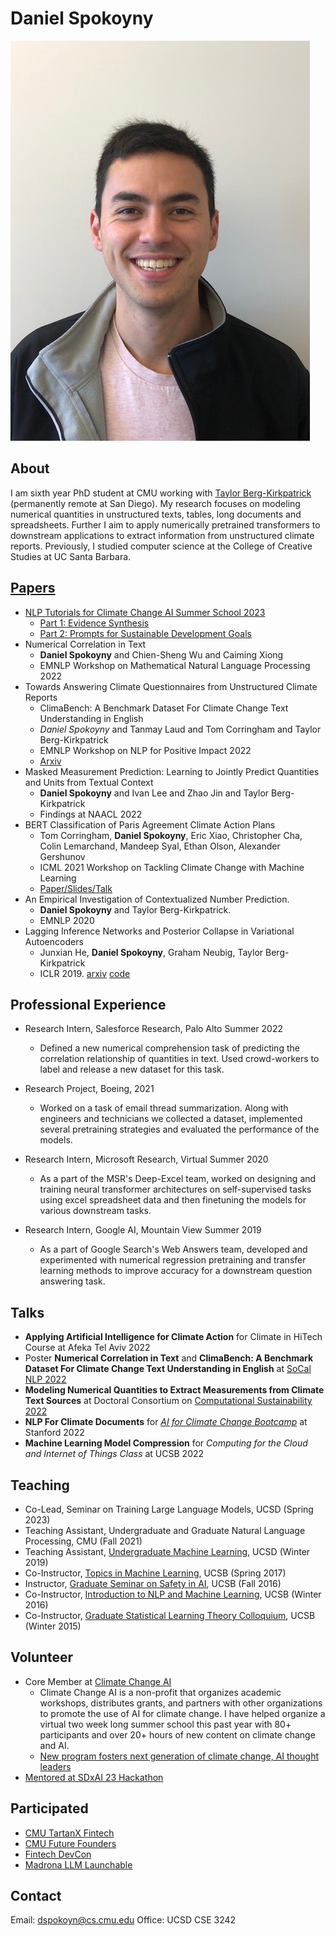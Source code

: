 # Daniel Spokoyny
![pic](resources/bio.jpeg)

## About
I am sixth year PhD student at CMU working with [Taylor Berg-Kirkpatrick](https://cseweb.ucsd.edu/~tberg/) (permanently remote at San Diego).
My research focuses on modeling numerical quantities in unstructured texts, tables, long documents and spreadsheets.
Further I aim to apply numerically pretrained transformers to downstream applications to extract information from unstructured climate reports.
Previously, I studied computer science at the College of Creative Studies at UC Santa Barbara.

## [Papers](https://www.semanticscholar.org/author/Daniel-M.-Spokoyny/2064240141)
- [NLP Tutorials for Climate Change AI Summer School 2023](https://github.com/dspoka/ccai-nlp-tutorial-2023)
    - [Part 1: Evidence Synthesis](https://github.com/dspoka/ccai-nlp-tutorial-2023/blob/main/1_evidence_synthesis.ipynb)
    - [Part 2: Prompts for Sustainable Development Goals](https://github.com/dspoka/ccai-nlp-tutorial-2023/blob/main/2_paris_prompts.ipynb)
- Numerical Correlation in Text
    + **Daniel Spokoyny** and Chien-Sheng Wu and Caiming Xiong
    + EMNLP Workshop on Mathematical Natural Language Processing 2022
- Towards Answering Climate Questionnaires from Unstructured Climate Reports
    - ClimaBench: A Benchmark Dataset For Climate Change Text Understanding in English
    + *Daniel Spokoyny* and Tanmay Laud and Tom Corringham and Taylor Berg-Kirkpatrick
    + EMNLP Workshop on NLP for Positive Impact 2022
    + [Arxiv](https://arxiv.org/abs/2301.04253)
- Masked Measurement Prediction: Learning to Jointly Predict Quantities and Units from Textual Context
    + **Daniel Spokoyny** and Ivan Lee and Zhao Jin and Taylor Berg-Kirkpatrick
    + Findings at NAACL 2022
- BERT Classification of Paris Agreement Climate Action Plans
    + Tom Corringham, **Daniel Spokoyny**, Eric Xiao, Christopher Cha, Colin Lemarchand, Mandeep Syal, Ethan Olson, Alexander Gershunov
    + ICML 2021 Workshop on Tackling Climate Change with Machine Learning
    + [Paper/Slides/Talk](https://www.climatechange.ai/papers/icml2021/45)
- An Empirical Investigation of Contextualized Number Prediction. 
    + **Daniel Spokoyny** and Taylor Berg-Kirkpatrick.
    + EMNLP 2020  
- Lagging Inference Networks and Posterior Collapse in Variational Autoencoders
    + Junxian He, **Daniel Spokoyny**, Graham Neubig, Taylor Berg-Kirkpatrick
    + ICLR 2019. [arxiv](https://arxiv.org/abs/1901.05534) [code](https://github.com/jxhe/vae-lagging-encoder)

## Professional Experience
- Research Intern, Salesforce Research, Palo Alto Summer 2022 
    - Defined a new numerical comprehension task of predicting the correlation relationship of quantities in text. Used crowd-workers to label and release a new dataset for this task.

- Research Project, Boeing, 2021
    + Worked on a task of email thread summarization. Along with engineers and technicians we collected a dataset, implemented several pretraining strategies and evaluated the performance of the models.
    
- Research Intern, Microsoft Research, Virtual Summer 2020
    - As a part of the MSR's Deep-Excel team, worked on designing and training neural transformer architectures on self-supervised tasks using excel spreadsheet data and then finetuning the models for various downstream tasks.

- Research Intern, Google AI, Mountain View Summer 2019
    - As a part of Google Search's Web Answers team, developed and experimented with numerical regression pretraining and transfer learning methods to improve accuracy for a downstream question answering task.

## Talks
- **Applying Artificial Intelligence for Climate Action** for Climate in HiTech Course at Afeka Tel Aviv 2022
- Poster **Numerical Correlation in Text** and **ClimaBench: A Benchmark Dataset For Climate Change Text Understanding in English** at [SoCal NLP 2022](https://socalnlp.github.io/symp22/index.html)
- **Modeling Numerical Quantities to Extract Measurements from Climate Text Sources** at Doctoral Consortium on [Computational Sustainability 2022](http://www.compsust.net/compsust-2022/program.php)
- **NLP For Climate Documents** for *[AI for Climate Change Bootcamp](https://stanfordmlgroup.github.io/programs/aicc-bootcamp/#:~:text=The%20AI%20for%20Climate%20Change,research%20on%20high%20impact%20problems.)* at Stanford 2022
- **Machine Learning Model Compression** for *Computing for the Cloud and Internet of Things Class* at UCSB 2022

## Teaching
- Co-Lead, Seminar on Training Large Language Models, UCSD (Spring 2023)
- Teaching Assistant, Undergraduate and Graduate Natural Language Processing, CMU (Fall 2021)
- Teaching Assistant, [Undergraduate Machine Learning](https://cseweb.ucsd.edu/classes/wi19/cse151-b/), UCSD (Winter 2019)
- Co-Instructor, [Topics in Machine Learning](https://ccs-machine-learning-course.github.io/), UCSB (Spring 2017)
- Instructor, [Graduate Seminar on Safety in AI](https://ai-safety.github.io/), UCSB (Fall 2016)
- Co-Instructor, [Introduction to NLP and Machine Learning](http://computer-learning.github.io/class/), UCSB (Winter 2016)
- Co-Instructor, [Graduate Statistical Learning Theory Colloquium](http://statistical-learning.github.io/), UCSB (Winter 2015)


## Volunteer
- Core Member at [Climate Change AI](https://www.climatechange.ai/)
    - Climate Change AI is a non-profit that organizes academic workshops, distributes grants, and partners with other organizations to promote the use of AI for climate change. I have helped organize a virtual two week long summer school this past year with 80+ participants and over 20+ hours of new content on climate change and AI.
    - [New program fosters next generation of climate change, AI thought leaders](https://data.berkeley.edu/news/new-program-fosters-next-generation-climate-change-ai-thought-leaders)
- [Mentored at SDxAI 23 Hackathon](https://lu.ma/sdxai)

## Participated
- [CMU TartanX Fintech](https://www.tartanx.co/fintech)
- [CMU Future Founders](https://www.cmute.io/future-founder)
- [Fintech DevCon](https://fintechdevcon.io/)
- [Madrona LLM Launchable](https://www.madronavl.com/launchable/foundation-models)

## Contact
Email: dspokoyn@cs.cmu.edu
Office: UCSD CSE 3242

